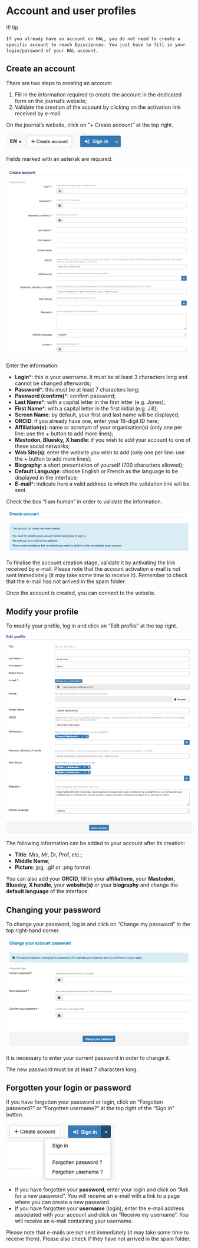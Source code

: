 # Account and user profiles
<!-- https://squidfunk.github.io/mkdocs-material/reference/admonitions/ -->
!!! tip

    If you already have an account on HAL, you do not need to create a specific account to reach Episciences. You just have to fill in your login/password of your HAL account.

## Create an account
There are two steps to creating an account:

1. Fill in the information required to create the account in the dedicated form on the journal’s website;
2. Validate the creation of the account by clicking on the activation link received by e-mail.

On the journal’s website, click on "+ Create account" at the top right.

![Alt text](img/account-0.png "Create account")

Fields marked with an asterisk are required.

![Alt text](img/account-1.png "Create account: form")

Enter the information:

+ **Login***: this is your username. It must be at least 3 characters long and cannot be changed afterwards;
+ **Password***: this must be at least 7 characters long;
+ **Password (confirm)***: confirm password;
+ **Last Name***: with a capital letter in the first letter (e.g. Jones);
+ **First Name***: with a capital letter in the first initial (e.g. Jill);
+ **Screen Name**: by default, your first and last name will be displayed;
+ **ORCID**: if you already have one, enter your 16-digit ID here;
+ **Affiliation(s)**: name or acronym of your organisation(s) (only one per line: use the + button to add more lines);
+ **Mastodon, Bluesky, X handle**: if you wish to add your account to one of these social networks;
+ **Web Site(s)**: enter the website you wish to add (only one per line: use the + button to add more lines);
+ **Biography**: a short presentation of yourself (700 characters allowed);
+ **Default Language**: choose English or French as the language to be displayed in the interface;
+ **E-mail***: indicate here a valid address to which the validation link will be sent.

Check the box “I am human” in order to validate the information.

![Alt text](img/account-2.png "Validate the creation of the account")

To finalise the account creation stage, validate it by activating the link received by e-mail. Please note that the account activation e-mail is not sent immediately (it may take some time to receive it). Remember to check that the e-mail has not arrived in the spam folder.

Once the account is created, you can connect to the website.

## Modify your profile
To modify your profile, log in and click on “Edit profile” at the top right.

![Alt text](img/account-3.png "Edit profile")

The following information can be added to your account after its creation:

+ **Title**: Mrs, Mr, Dr, Prof, etc.;
+ **Middle Name**;
+ **Picture**: jpg, .gif or .png format.

You can also add your **ORCID**, fill in your **affiliations**, your **Mastodon, Bluesky, X handle**, your **website(s)** or your **biography** and change the **default language** of the interface.

## Changing your password
To change your password, log in and click on “Change my password” in the top right-hand corner.

![Alt text](img/account-4.png "Change my password")

It is necessary to enter your current password in order to change it.

The new password must be at least 7 characters long.

## Forgotten your login or password
If you have forgotten your password or login, click on “Forgotten password?” or “Forgotten username?” at the top right of the “Sign in” button.

![Alt text](img/account-5.png "Forgotten username or password")

+ If you have forgotten your **password**, enter your login and click on “Ask for a new password”. You will receive an e-mail with a link to a page where you can create a new password.
+ If you have forgotten your **username** (login), enter the e-mail address associated with your account and click on 
  “Receive my username”. You will receive an e-mail containing your username.

Please note that e-mails are not sent immediately (it may take some time to receive them). Please also check if they have not arrived in the spam folder.